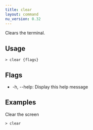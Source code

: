 ```yaml
---
title: clear
layout: command
nu_version: 0.32
---
```


Clears the terminal.

## Usage

```shell
> clear {flags}
```

## Flags

- -h, --help: Display this help message

## Examples

Clear the screen

```shell
> clear
```
